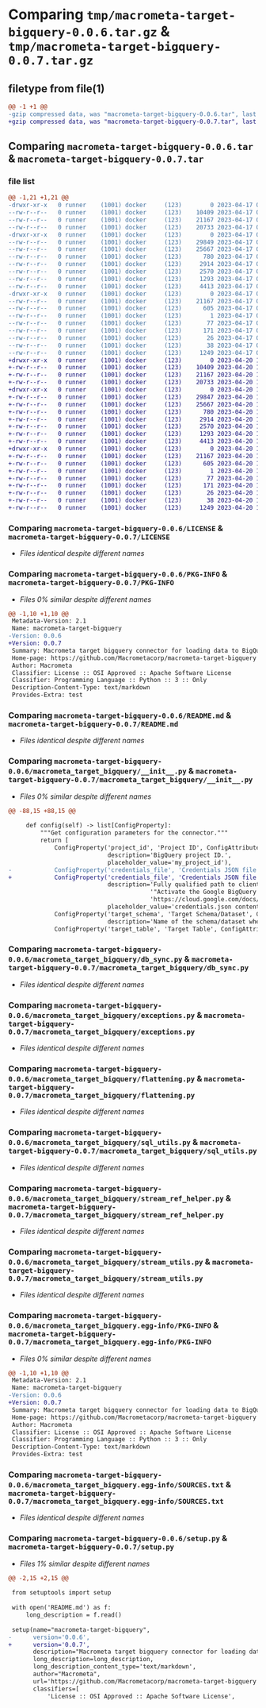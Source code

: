 # Comparing `tmp/macrometa-target-bigquery-0.0.6.tar.gz` & `tmp/macrometa-target-bigquery-0.0.7.tar.gz`

## filetype from file(1)

```diff
@@ -1 +1 @@
-gzip compressed data, was "macrometa-target-bigquery-0.0.6.tar", last modified: Mon Apr 17 09:52:21 2023, max compression
+gzip compressed data, was "macrometa-target-bigquery-0.0.7.tar", last modified: Thu Apr 20 10:26:20 2023, max compression
```

## Comparing `macrometa-target-bigquery-0.0.6.tar` & `macrometa-target-bigquery-0.0.7.tar`

### file list

```diff
@@ -1,21 +1,21 @@
-drwxr-xr-x   0 runner    (1001) docker     (123)        0 2023-04-17 09:52:21.513465 macrometa-target-bigquery-0.0.6/
--rw-r--r--   0 runner    (1001) docker     (123)    10409 2023-04-17 09:52:04.000000 macrometa-target-bigquery-0.0.6/LICENSE
--rw-r--r--   0 runner    (1001) docker     (123)    21167 2023-04-17 09:52:21.513465 macrometa-target-bigquery-0.0.6/PKG-INFO
--rw-r--r--   0 runner    (1001) docker     (123)    20733 2023-04-17 09:52:04.000000 macrometa-target-bigquery-0.0.6/README.md
-drwxr-xr-x   0 runner    (1001) docker     (123)        0 2023-04-17 09:52:21.513465 macrometa-target-bigquery-0.0.6/macrometa_target_bigquery/
--rw-r--r--   0 runner    (1001) docker     (123)    29849 2023-04-17 09:52:04.000000 macrometa-target-bigquery-0.0.6/macrometa_target_bigquery/__init__.py
--rw-r--r--   0 runner    (1001) docker     (123)    25667 2023-04-17 09:52:04.000000 macrometa-target-bigquery-0.0.6/macrometa_target_bigquery/db_sync.py
--rw-r--r--   0 runner    (1001) docker     (123)      780 2023-04-17 09:52:04.000000 macrometa-target-bigquery-0.0.6/macrometa_target_bigquery/exceptions.py
--rw-r--r--   0 runner    (1001) docker     (123)     2914 2023-04-17 09:52:04.000000 macrometa-target-bigquery-0.0.6/macrometa_target_bigquery/flattening.py
--rw-r--r--   0 runner    (1001) docker     (123)     2570 2023-04-17 09:52:04.000000 macrometa-target-bigquery-0.0.6/macrometa_target_bigquery/sql_utils.py
--rw-r--r--   0 runner    (1001) docker     (123)     1293 2023-04-17 09:52:04.000000 macrometa-target-bigquery-0.0.6/macrometa_target_bigquery/stream_ref_helper.py
--rw-r--r--   0 runner    (1001) docker     (123)     4413 2023-04-17 09:52:04.000000 macrometa-target-bigquery-0.0.6/macrometa_target_bigquery/stream_utils.py
-drwxr-xr-x   0 runner    (1001) docker     (123)        0 2023-04-17 09:52:21.513465 macrometa-target-bigquery-0.0.6/macrometa_target_bigquery.egg-info/
--rw-r--r--   0 runner    (1001) docker     (123)    21167 2023-04-17 09:52:21.000000 macrometa-target-bigquery-0.0.6/macrometa_target_bigquery.egg-info/PKG-INFO
--rw-r--r--   0 runner    (1001) docker     (123)      605 2023-04-17 09:52:21.000000 macrometa-target-bigquery-0.0.6/macrometa_target_bigquery.egg-info/SOURCES.txt
--rw-r--r--   0 runner    (1001) docker     (123)        1 2023-04-17 09:52:21.000000 macrometa-target-bigquery-0.0.6/macrometa_target_bigquery.egg-info/dependency_links.txt
--rw-r--r--   0 runner    (1001) docker     (123)       77 2023-04-17 09:52:21.000000 macrometa-target-bigquery-0.0.6/macrometa_target_bigquery.egg-info/entry_points.txt
--rw-r--r--   0 runner    (1001) docker     (123)      171 2023-04-17 09:52:21.000000 macrometa-target-bigquery-0.0.6/macrometa_target_bigquery.egg-info/requires.txt
--rw-r--r--   0 runner    (1001) docker     (123)       26 2023-04-17 09:52:21.000000 macrometa-target-bigquery-0.0.6/macrometa_target_bigquery.egg-info/top_level.txt
--rw-r--r--   0 runner    (1001) docker     (123)       38 2023-04-17 09:52:21.513465 macrometa-target-bigquery-0.0.6/setup.cfg
--rw-r--r--   0 runner    (1001) docker     (123)     1249 2023-04-17 09:52:04.000000 macrometa-target-bigquery-0.0.6/setup.py
+drwxr-xr-x   0 runner    (1001) docker     (123)        0 2023-04-20 10:26:20.417810 macrometa-target-bigquery-0.0.7/
+-rw-r--r--   0 runner    (1001) docker     (123)    10409 2023-04-20 10:26:00.000000 macrometa-target-bigquery-0.0.7/LICENSE
+-rw-r--r--   0 runner    (1001) docker     (123)    21167 2023-04-20 10:26:20.417810 macrometa-target-bigquery-0.0.7/PKG-INFO
+-rw-r--r--   0 runner    (1001) docker     (123)    20733 2023-04-20 10:26:00.000000 macrometa-target-bigquery-0.0.7/README.md
+drwxr-xr-x   0 runner    (1001) docker     (123)        0 2023-04-20 10:26:20.417810 macrometa-target-bigquery-0.0.7/macrometa_target_bigquery/
+-rw-r--r--   0 runner    (1001) docker     (123)    29847 2023-04-20 10:26:00.000000 macrometa-target-bigquery-0.0.7/macrometa_target_bigquery/__init__.py
+-rw-r--r--   0 runner    (1001) docker     (123)    25667 2023-04-20 10:26:00.000000 macrometa-target-bigquery-0.0.7/macrometa_target_bigquery/db_sync.py
+-rw-r--r--   0 runner    (1001) docker     (123)      780 2023-04-20 10:26:00.000000 macrometa-target-bigquery-0.0.7/macrometa_target_bigquery/exceptions.py
+-rw-r--r--   0 runner    (1001) docker     (123)     2914 2023-04-20 10:26:00.000000 macrometa-target-bigquery-0.0.7/macrometa_target_bigquery/flattening.py
+-rw-r--r--   0 runner    (1001) docker     (123)     2570 2023-04-20 10:26:00.000000 macrometa-target-bigquery-0.0.7/macrometa_target_bigquery/sql_utils.py
+-rw-r--r--   0 runner    (1001) docker     (123)     1293 2023-04-20 10:26:00.000000 macrometa-target-bigquery-0.0.7/macrometa_target_bigquery/stream_ref_helper.py
+-rw-r--r--   0 runner    (1001) docker     (123)     4413 2023-04-20 10:26:00.000000 macrometa-target-bigquery-0.0.7/macrometa_target_bigquery/stream_utils.py
+drwxr-xr-x   0 runner    (1001) docker     (123)        0 2023-04-20 10:26:20.417810 macrometa-target-bigquery-0.0.7/macrometa_target_bigquery.egg-info/
+-rw-r--r--   0 runner    (1001) docker     (123)    21167 2023-04-20 10:26:20.000000 macrometa-target-bigquery-0.0.7/macrometa_target_bigquery.egg-info/PKG-INFO
+-rw-r--r--   0 runner    (1001) docker     (123)      605 2023-04-20 10:26:20.000000 macrometa-target-bigquery-0.0.7/macrometa_target_bigquery.egg-info/SOURCES.txt
+-rw-r--r--   0 runner    (1001) docker     (123)        1 2023-04-20 10:26:20.000000 macrometa-target-bigquery-0.0.7/macrometa_target_bigquery.egg-info/dependency_links.txt
+-rw-r--r--   0 runner    (1001) docker     (123)       77 2023-04-20 10:26:20.000000 macrometa-target-bigquery-0.0.7/macrometa_target_bigquery.egg-info/entry_points.txt
+-rw-r--r--   0 runner    (1001) docker     (123)      171 2023-04-20 10:26:20.000000 macrometa-target-bigquery-0.0.7/macrometa_target_bigquery.egg-info/requires.txt
+-rw-r--r--   0 runner    (1001) docker     (123)       26 2023-04-20 10:26:20.000000 macrometa-target-bigquery-0.0.7/macrometa_target_bigquery.egg-info/top_level.txt
+-rw-r--r--   0 runner    (1001) docker     (123)       38 2023-04-20 10:26:20.417810 macrometa-target-bigquery-0.0.7/setup.cfg
+-rw-r--r--   0 runner    (1001) docker     (123)     1249 2023-04-20 10:26:00.000000 macrometa-target-bigquery-0.0.7/setup.py
```

### Comparing `macrometa-target-bigquery-0.0.6/LICENSE` & `macrometa-target-bigquery-0.0.7/LICENSE`

 * *Files identical despite different names*

### Comparing `macrometa-target-bigquery-0.0.6/PKG-INFO` & `macrometa-target-bigquery-0.0.7/PKG-INFO`

 * *Files 0% similar despite different names*

```diff
@@ -1,10 +1,10 @@
 Metadata-Version: 2.1
 Name: macrometa-target-bigquery
-Version: 0.0.6
+Version: 0.0.7
 Summary: Macrometa target bigquery connector for loading data to BigQuery
 Home-page: https://github.com/Macrometacorp/macrometa-target-bigquery
 Author: Macrometa
 Classifier: License :: OSI Approved :: Apache Software License
 Classifier: Programming Language :: Python :: 3 :: Only
 Description-Content-Type: text/markdown
 Provides-Extra: test
```

### Comparing `macrometa-target-bigquery-0.0.6/README.md` & `macrometa-target-bigquery-0.0.7/README.md`

 * *Files identical despite different names*

### Comparing `macrometa-target-bigquery-0.0.6/macrometa_target_bigquery/__init__.py` & `macrometa-target-bigquery-0.0.7/macrometa_target_bigquery/__init__.py`

 * *Files 0% similar despite different names*

```diff
@@ -88,15 +88,15 @@
 
     def config(self) -> list[ConfigProperty]:
         """Get configuration parameters for the connector."""
         return [
             ConfigProperty('project_id', 'Project ID', ConfigAttributeType.STRING, True, False,
                            description='BigQuery project ID.',
                            placeholder_value='my_project_id'),
-            ConfigProperty('credentials_file', 'Credentials JSON file', ConfigAttributeType.STRING, True, False,
+            ConfigProperty('credentials_file', 'Credentials JSON file', ConfigAttributeType.FILE, True, False,
                            description='Fully qualified path to client_secrets.json for your service account. See the '
                                        '"Activate the Google BigQuery API" section of the repository\'s README and '
                                        'https://cloud.google.com/docs/authentication/production.',
                            placeholder_value='credentials.json contents'),
             ConfigProperty('target_schema', 'Target Schema/Dataset', ConfigAttributeType.STRING, True, False,
                            description='Name of the schema/dataset where the tables will be created.'),
             ConfigProperty('target_table', 'Target Table', ConfigAttributeType.STRING, True, False,
```

### Comparing `macrometa-target-bigquery-0.0.6/macrometa_target_bigquery/db_sync.py` & `macrometa-target-bigquery-0.0.7/macrometa_target_bigquery/db_sync.py`

 * *Files identical despite different names*

### Comparing `macrometa-target-bigquery-0.0.6/macrometa_target_bigquery/exceptions.py` & `macrometa-target-bigquery-0.0.7/macrometa_target_bigquery/exceptions.py`

 * *Files identical despite different names*

### Comparing `macrometa-target-bigquery-0.0.6/macrometa_target_bigquery/flattening.py` & `macrometa-target-bigquery-0.0.7/macrometa_target_bigquery/flattening.py`

 * *Files identical despite different names*

### Comparing `macrometa-target-bigquery-0.0.6/macrometa_target_bigquery/sql_utils.py` & `macrometa-target-bigquery-0.0.7/macrometa_target_bigquery/sql_utils.py`

 * *Files identical despite different names*

### Comparing `macrometa-target-bigquery-0.0.6/macrometa_target_bigquery/stream_ref_helper.py` & `macrometa-target-bigquery-0.0.7/macrometa_target_bigquery/stream_ref_helper.py`

 * *Files identical despite different names*

### Comparing `macrometa-target-bigquery-0.0.6/macrometa_target_bigquery/stream_utils.py` & `macrometa-target-bigquery-0.0.7/macrometa_target_bigquery/stream_utils.py`

 * *Files identical despite different names*

### Comparing `macrometa-target-bigquery-0.0.6/macrometa_target_bigquery.egg-info/PKG-INFO` & `macrometa-target-bigquery-0.0.7/macrometa_target_bigquery.egg-info/PKG-INFO`

 * *Files 0% similar despite different names*

```diff
@@ -1,10 +1,10 @@
 Metadata-Version: 2.1
 Name: macrometa-target-bigquery
-Version: 0.0.6
+Version: 0.0.7
 Summary: Macrometa target bigquery connector for loading data to BigQuery
 Home-page: https://github.com/Macrometacorp/macrometa-target-bigquery
 Author: Macrometa
 Classifier: License :: OSI Approved :: Apache Software License
 Classifier: Programming Language :: Python :: 3 :: Only
 Description-Content-Type: text/markdown
 Provides-Extra: test
```

### Comparing `macrometa-target-bigquery-0.0.6/macrometa_target_bigquery.egg-info/SOURCES.txt` & `macrometa-target-bigquery-0.0.7/macrometa_target_bigquery.egg-info/SOURCES.txt`

 * *Files identical despite different names*

### Comparing `macrometa-target-bigquery-0.0.6/setup.py` & `macrometa-target-bigquery-0.0.7/setup.py`

 * *Files 1% similar despite different names*

```diff
@@ -2,15 +2,15 @@
 
 from setuptools import setup
 
 with open('README.md') as f:
     long_description = f.read()
 
 setup(name="macrometa-target-bigquery",
-      version='0.0.6',
+      version='0.0.7',
       description="Macrometa target bigquery connector for loading data to BigQuery",
       long_description=long_description,
       long_description_content_type='text/markdown',
       author="Macrometa",
       url='https://github.com/Macrometacorp/macrometa-target-bigquery',
       classifiers=[
           'License :: OSI Approved :: Apache Software License',
```

